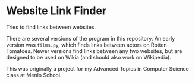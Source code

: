 # Website Link Finder
Tries to find links between websites.

There are several versions of the program in this repository. An early version was `films.py`, which finds links between actors on Rotten Tomatoes. Newer versions find links between any two websites, but are designed to be used on Wikia (and should also work on Wikipedia).

This was originally a project for my Advanced Topics in Computer Science class at Menlo School.
